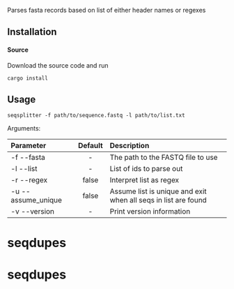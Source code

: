 Parses fasta records based on list of either header names or regexes

## Installation

#### Source

Download the source code and run

    cargo install

## Usage

```
seqsplitter -f path/to/sequence.fastq -l path/to/list.txt
```

Arguments: 

| Parameter                 | Default       | Description   |	
| :------------------------ |:-------------:| :-------------|
| -f --fasta         |	-           |The path to the FASTQ file to use
| -l --list          |	-           |List of ids to parse out
| -r --regex         |	false       |Interpret list as regex
| -u --assume_unique |	false       |Assume list is unique and exit when all seqs in list are found
| -v --version       |	-           |Print version information
# seqdupes
# seqdupes

